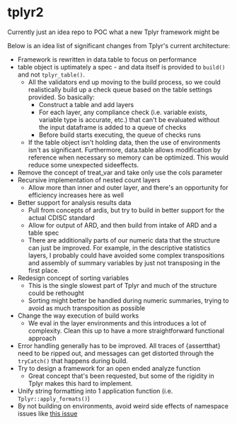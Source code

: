 # tplyr2
Currently just an idea repo to POC what a new Tplyr framework might be

Below is an idea list of significant changes from Tplyr's current architecture:

- Framework is rewritten in data.table to focus on performance
- table object is uptimately a spec - and data itself is provided to `build()` and not `tplyr_table()`.
   - All the validators end up moving to the build process, so we could realistically build up a check queue based on the table settings provided. So basically:
      - Construct a table and add layers
      - For each layer, any compliance check (i.e. variable exists, variable type is accurate, etc.) that can't be evaluated without the input dataframe is added to a queue of checks
      - Before build starts executing, the queue of checks runs
   - If the table object isn't holding data, then the use of environments isn't as significant. Furthermore, data.table allows modification by reference when necessary so memory can be optimized. This would reduce some unexpected sideeffects. 
- Remove the concept of treat_var and take only use the cols parameter
- Recursive implementation of nested count layers
  - Allow more than inner and outer layer, and there's an opportunity for efficiency increases here as well
- Better support for analysis results data
  - Pull from concepts of ardis, but try to build in better support for the actual CDISC standard
  - Allow for output of ARD, and then build from intake of ARD and a table spec
  - There are additionally parts of our numeric data that the structure can just be improved. For example, in the descriptive statistics layers, I probably could have avoided some complex transpositions and assembly of summary variables by just not transposing in the first place.
- Redesign concept of sorting variables
  - This is the single slowest part of Tplyr and much of the structure could be rethought
  - Sorting might better be handled during numeric summaries, trying to avoid as much transposition as possible
- Change the way execution of build works
  - We eval in the layer environments and this introduces a lot of complexity. Clean this up to have a more straightforward functional approach
- Error handling generally has to be improved. All traces of {assertthat} need to be ripped out, and messages can get distorted through the `tryCatch()` that happens during build.
- Try to design a framework for an open ended analyze function
  - Great concept that's been requested, but some of the rigidity in Tplyr makes this hard to implement.
- Unify string formatting into 1 application function (i.e. `Tplyr::apply_formats()`)
- By not building on environments, avoid weird side effects of namespace issues like [this issue](https://github.com/atorus-research/Tplyr/issues/154)
